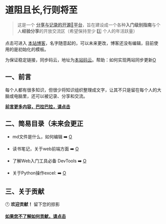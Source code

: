 # 道阻且长,行则将至

> 这是一个 **<u>分享与记录的开源:underage:平台</u>**，旨在建设成一个各种**入门级别指南**与个人**经验分享**的开放交流区（希望保持至少 :three: 个人的年活跃量）

点击可进入 [本站博客](https://zyy0831.github.io/longRoad.github.io/)，名字随意起的，可以未来更改，博客还没有编辑，目前使用的是初始化的模板。

为保证稳定链接，同步码云，地址为[本站码云](https://gitee.com/zyy798206656/longRoad.github.io)。帮助：如何实现两站同步更新[O](https://gitee.com/help/articles/4284#article-header0)

## 一、前言

每个人都有很多知识，但很少将知识组织整理成文字，让其不只是留在每个人的大脑或电脑里，还可以被记录、分享和交流。

**[前言更多内容，巴拉巴拉，请点击](系统/本库前言.md)**


## 二、简易目录（未来会更正

- md文件是什么，如何编辑 :arrow_right: [O](入门指南/md文件是什么.md)

- 读书笔记，关于web前端方面 :arrow_right: [O](读书笔记/Web前端/导航.md)

- 了解Web入门工具必备 DevTools :arrow_right:  [O](推荐工具/DevTools.md) 

- 关于Python操作excel: :arrow_right: [O](https://github.com/zyy0831/editExcel)

## 三、关于贡献
:clock12: **欢迎贡献！** 留下您的掠影

**[如果您不了解如何贡献，请点击](系统/如何贡献.md)**



